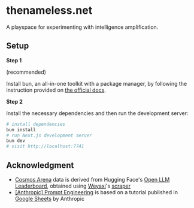# thenameless.net

A playspace for experimenting with intelligence amplification.

## Setup

**Step 1**

(recommended)

Install bun, an all-in-one toolkit with a package manager, by following the instruction provided on [the official docs](https://bun.sh/docs/installation).

**Step 2**

Install the necessary dependencies and then run the development server:

```bash
# install dependencies
bun install
# run Next.js development server
bun dev
# visit http://localhost:7741
```

## Acknowledgment

- [Cosmos Arena](https://thenameless.net/cosmos-arena) data is derived from Hugging Face's [Open LLM Leaderboard](https://huggingface.co/spaces/HuggingFaceH4/open_llm_leaderboard), obtained using [Weyaxi](https://twitter.com/Weyaxi)'s [scraper](https://github.com/Weyaxi/scrape-open-llm-leaderboard)
- [[Anthropic] Prompt Engineering](https://thenameless.net/astral-kit/tutorial-pe-00) is based on a tutorial published in [Google Sheets](https://docs.google.com/spreadsheets/d/1jIxjzUWG-6xBVIa2ay6yDpLyeuOh_hR_ZB75a47KX_E) by Anthropic
